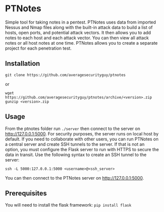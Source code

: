 # PTNotes
Simple tool for taking notes in a pentest. PTNotes uses data from imported Nessus and Nmap files along with the built-in attack data to build a list of hosts, open ports, and potential attack vectors. It then allows you to add notes to each host and each attack vector. You can then view all attack notes or all host notes at one time. PTNotes allows you to create a separate project for each penetration test.

## Installation
`git clone https://github.com/averagesecurityguy/ptnotes`

or

```
wget https://github.com/averagesecurityguy/ptnotes/archive/<version>.zip
gunzip <version>.zip
```

## Usage

From the ptnotes folder run `./server` then connect to the server on http://127.0.0.1:5000. For security purposes, the server runs on local host by default. If you need to collaborate with other users, you can run PTNotes on a central server and create SSH tunnels to the server. If that is not an option, you must configure the Flask server to run with HTTPS to secure the data in transit. Use the following syntax to create an SSH tunnel to the server:

```
ssh -L 5000:127.0.0.1:5000 <username>@<ssh_server>
```

You can then connect to the PTNotes server on http://127.0.0.1:5000.

## Prerequisites
You will need to install the flask framework: `pip install flask`
